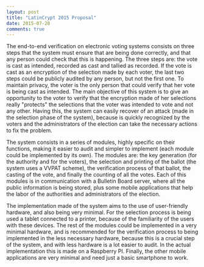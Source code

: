 ```yaml
---
layout: post
title: "LatinCrypt 2015 Proposal"
date: 2015-07-28
comments: true
---
```


The end-to-end verification on electronic voting systems consists on three steps that the system must ensure that are being done correctly, and that any person could check that this is happening. The three steps are: the vote is cast as intended, recorded as cast and tallied as recorded. If the vote is cast as an encryption of the selection made by each voter, the last two steps could be publicly audited by any person, but not the first one. To maintain privacy, the voter is the only person that could verify that her vote is being cast as intended. The main objective of this system is to give an opportunity to the voter to verify that the encryption made of her selections really "protects" the selections that the voter was intended to vote and not any other. Having this, the system can easily recover of an attack (made in the selection phase of the system), because is quickly recognized by the voters and the administrators of the election can take the necessary actions to fix the problem.

The system consists in a series of modules, highly specific on their functions, making it easier to audit and simpler to implement (each module could be implemented by its own). The modules are: the key generation (for the authority and for the voters), the selection and printing of the ballot (the system uses a VVPAT scheme), the verification process of that ballot, the casting of the vote, and finally the counting of all the votes. Each of this modules is in communication with a Bulletin Board server, where all the public information is being stored, plus some mobile applications that help the labor of the authorities and administrators of the election.

The implementation made of the system aims to the use of user-friendly hardware, and also being very minimal. For the selection process is being used a tablet connected to a printer, because of the familiarity of the users with these devices. The rest of the modules could be implemented in a very minimal hardware, and is recommended for the verification process to being implemented in the less necessary hardware, because this is a crucial step of the system, and with less hardware is a lot easier to audit. In the actual implementation this is made on a Raspberry PI. Finally, the other mobile applications are very minimal and need just a basic smartphone to work.